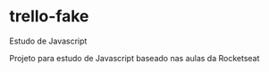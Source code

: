 # trello-fake
Estudo de Javascript 

Projeto para estudo de Javascript baseado nas aulas da Rocketseat
